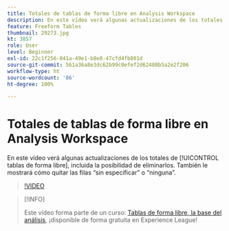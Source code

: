 ```yaml
---
title: Totales de tablas de forma libre en Analysis Workspace
description: En este vídeo verá algunas actualizaciones de los totales de tablas de forma libre, incluida la posibilidad de eliminarlos.
feature: Freeform Tables
thumbnail: 29273.jpg
kt: 3857
role: User
level: Beginner
exl-id: 22c1f256-041a-49e1-b8e8-47cfd4fb801d
source-git-commit: 561a36a8e3dc62b99c0efef2d62480b5a2e2f206
workflow-type: ht
source-wordcount: '86'
ht-degree: 100%

---
```


# Totales de tablas de forma libre en Analysis Workspace

En este vídeo verá algunas actualizaciones de los totales de [!UICONTROL tablas de forma libre], incluida la posibilidad de eliminarlos. También le mostrará cómo quitar las filas “sin especificar” o “ninguna”.

>[!VIDEO](https://video.tv.adobe.com/v/29273/?quality=12)

>[!INFO]
>
> Este vídeo forma parte de un curso: [Tablas de forma libre, la base del análisis](https://experienceleague.adobe.com/?recommended=Analytics-U-1-2020.3), ¡disponible de forma gratuita en Experience League!
